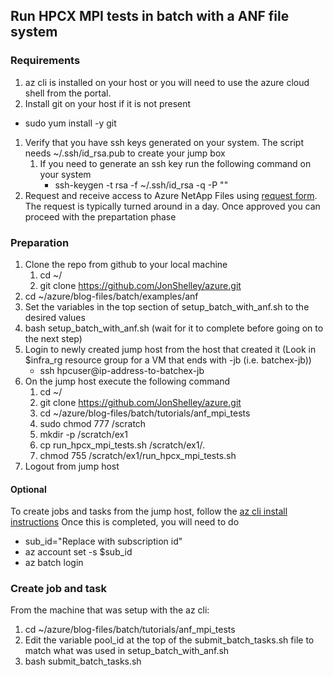 ## Run HPCX MPI tests in batch with a ANF file system

### Requirements
1. az cli is installed on your host or you will need to use the azure cloud shell from the portal.
 1. Install git on your host if it is not present
  * sudo yum install -y git
1. Verify that you have ssh keys generated on your system. The script needs ~/.ssh/id_rsa.pub to create your jump box
   1. If you need to generate an ssh key run the following command on your system
      * ssh-keygen -t rsa -f ~/.ssh/id_rsa -q -P ""
1. Request and receive access to Azure NetApp Files using [request form](https://forms.office.com/Pages/ResponsePage.aspx?id=v4j5cvGGr0GRqy180BHbR8cq17Xv9yVBtRCSlcD_gdVUNUpUWEpLNERIM1NOVzA5MzczQ0dQR1ZTSS4u). The request is typically turned around in a day. Once approved you can proceed with the prepartation phase

### Preparation
1. Clone the repo from github to your local machine
   1. cd ~/ 
   1. git clone https://github.com/JonShelley/azure.git
1. cd ~/azure/blog-files/batch/examples/anf
1. Set the variables in the top section of setup_batch_with_anf.sh to the desired values
1. bash setup_batch_with_anf.sh (wait for it to complete before going on to the next step)
1. Login to newly created jump host from the host that created it (Look in $infra_rg resource group for a VM that ends with -jb (i.e. batchex-jb))
   * ssh hpcuser@ip-address-to-batchex-jb
1. On the jump host execute the following command
   1. cd ~/
   1. git clone https://github.com/JonShelley/azure.git
   1. cd ~/azure/blog-files/batch/tutorials/anf_mpi_tests
   1. sudo chmod 777 /scratch
   1. mkdir -p /scratch/ex1
   1. cp run_hpcx_mpi_tests.sh /scratch/ex1/.
   1. chmod 755 /scratch/ex1/run_hpcx_mpi_tests.sh
1. Logout from jump host

#### Optional
To create jobs and tasks from the jump host, follow the [az cli install instructions](https://docs.microsoft.com/en-us/cli/azure/install-azure-cli-yum?view=azure-cli-latest) Once this is completed, you will need to do
* sub_id="Replace with subscription id"
* az account set -s $sub_id
* az batch login

### Create job and task
From the machine that was setup with the az cli:
1. cd ~/azure/blog-files/batch/tutorials/anf_mpi_tests
1. Edit the variable pool_id at the top of the submit_batch_tasks.sh file to match what was used in setup_batch_with_anf.sh
1. bash submit_batch_tasks.sh